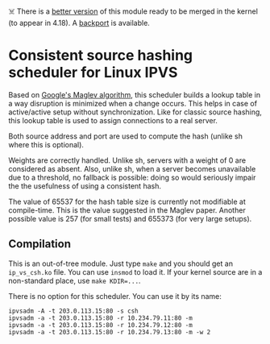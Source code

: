 ☠️ There is a [better version][0] of this module ready to be merged in
the kernel (to appear in 4.18). A [backport][2] is available.

# Consistent source hashing scheduler for Linux IPVS

Based on [Google's Maglev algorithm][1], this scheduler builds a
lookup table in a way disruption is minimized when a change
occurs. This helps in case of active/active setup without
synchronization. Like for classic source hashing, this lookup table is
used to assign connections to a real server.

Both source address and port are used to compute the hash (unlike sh
where this is optional).

Weights are correctly handled. Unlike sh, servers with a weight of 0
are considered as absent. Also, unlike sh, when a server becomes
unavailable due to a threshold, no fallback is possible: doing so
would seriously impair the the usefulness of using a consistent hash.

The value of 65537 for the hash table size is currently not modifiable
at compile-time. This is the value suggested in the Maglev
paper. Another possible value is 257 (for small tests) and 655373 (for
very large setups).

[0]: http://archive.linuxvirtualserver.org/html/lvs-devel/2018-03/msg00023.html
[1]: https://research.google.com/pubs/pub44824.html
[2]: https://github.com/vincentbernat/ip_vs_mh

## Compilation

This is an out-of-tree module. Just type `make` and you should get an
`ip_vs_csh.ko` file. You can use `insmod` to load it. If your kernel
source are in a non-standard place, use `make KDIR=...`.

There is no option for this scheduler. You can use it by its name:

    ipvsadm -A -t 203.0.113.15:80 -s csh
    ipvsadm -a -t 203.0.113.15:80 -r 10.234.79.11:80 -m
    ipvsadm -a -t 203.0.113.15:80 -r 10.234.79.12:80 -m
    ipvsadm -a -t 203.0.113.15:80 -r 10.234.79.13:80 -m -w 2
